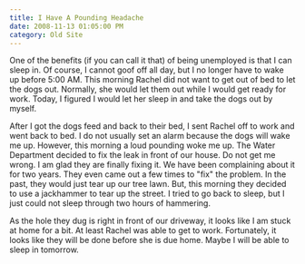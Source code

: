 ```yaml
---
title: I Have A Pounding Headache
date: 2008-11-13 01:05:00 PM
category: Old Site
---
```


One of the benefits (if you can call it that) of being unemployed is that I can sleep in. Of course, I cannot goof off all day, but I no longer have to wake up before 5:00 AM. This morning Rachel did not want to get out of bed to let the dogs out. Normally, she would let them out while I would get ready for work. Today, I figured I would let her sleep in and take the dogs out by myself.

After I got the dogs feed and back to their bed, I sent Rachel off to work and went back to bed. I do not usually set an alarm because the dogs will wake me up. However, this morning a loud pounding woke me up. The Water Department decided to fix the leak in front of our house. Do not get me wrong. I am glad they are finally fixing it. We have been complaining about it for two years. They even came out a few times to "fix" the problem. In the past, they would just tear up our tree lawn. But, this morning they decided to use a jackhammer to tear up the street. I tried to go back to sleep, but I just could not sleep through two hours of hammering.

As the hole they dug is right in front of our driveway, it looks like I am stuck at home for a bit. At least Rachel was able to get to work. Fortunately, it looks like they will be done before she is due home. Maybe I will be able to sleep in tomorrow.
